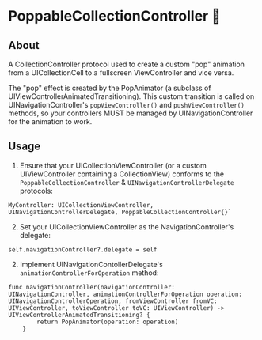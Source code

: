 # PoppableCollectionController 🍾

## About
A CollectionController protocol used to create a custom "pop" animation from a UICollectionCell to a fullscreen ViewController and vice versa. 

The "pop" effect is created by the PopAnimator (a subclass of UIViewControllerAnimatedTransitioning). This custom transition is called on UINavigationController's `popViewController()` and `pushViewController()` methods, so your controllers MUST be managed by UINavigationController for the animation to work.

## Usage
1. Ensure that your UICollectionViewController (or  a custom UIViewController containing a CollectionView) conforms to the `PoppableCollectionController` & `UINavigationControllerDelegate` protocols:
```
MyController: UICollectionViewController, UINavigationControllerDelegate, PoppableCollectionController{}`
```
2. Set your UICollectionViewController as the NavigationController's delegate:
```
self.navigationController?.delegate = self
```

2. Implement UINavigationContollerDelegate's `animationControllerForOperation` method:
```
func navigationController(navigationController: UINavigationController, animationControllerForOperation operation: UINavigationControllerOperation, fromViewController fromVC: UIViewController, toViewController toVC: UIViewController) -> UIViewControllerAnimatedTransitioning? {
        return PopAnimator(operation: operation)
    }
```

